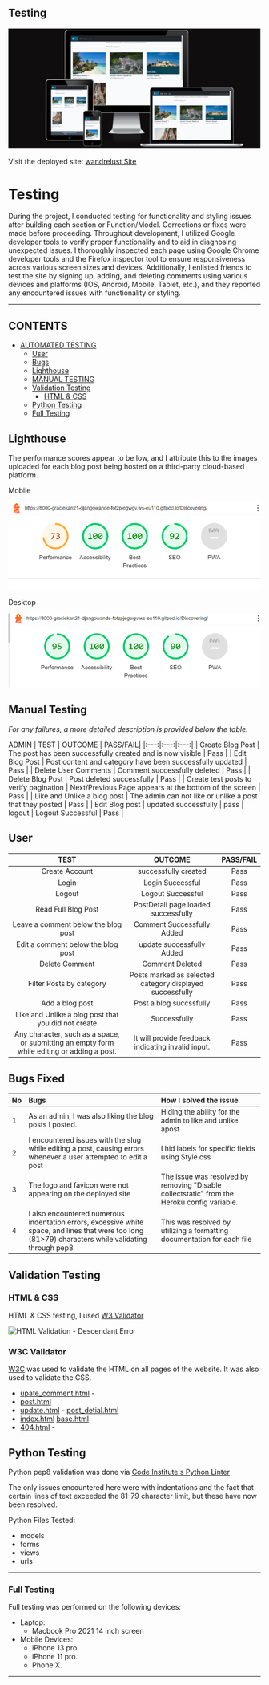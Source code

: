 ## Testing

![Wanderlust](documentation/images/responsive.png)

Visit the deployed site: [wandrelust Site](https://django-wanderlust-96b58b7e2665.herokuapp.com/)


# Testing

During the project, I conducted testing for functionality and styling issues after building each section or Function/Model. Corrections or fixes were made before proceeding. 
Throughout development, I utilized Google developer tools to verify proper functionality and to aid in diagnosing unexpected issues.
I thoroughly inspected each page using Google Chrome developer tools and the Firefox inspector tool to ensure responsiveness across various screen sizes and devices. Additionally, I enlisted friends to test the site by signing up, adding, and deleting comments using various devices and platforms (IOS, Android, Mobile, Tablet, etc.), and they reported any encountered issues with functionality or styling.

___

## CONTENTS

- [AUTOMATED TESTING](#automated-testing)
  - [User](#user)
  - [Bugs](#bugs)
  - [Lighthouse](#lighthouse)
  - [MANUAL TESTING](#manual-testing)
  - [Validation Testing](#validation-testing)
    - [HTML \& CSS](#html--css)
  - [Python Testing](#python-testing)
  - [Full Testing](#full-testing)
  

## Lighthouse

The performance scores appear to be low, and I attribute this to the images uploaded for each blog post being hosted on a third-party cloud-based platform.

Mobile

![Lighthouse Mobile Score](documentation/images/lighthouse_mobile.png)

Desktop

![Lighthouse Desktop Score](documentation/images/lighthouse_desktop.png)

## Manual Testing

*For any failures, a more detailed description is provided below the table.*

ADMIN
| TEST | OUTCOME | PASS/FAIL|
|:---:|:---:|:---:|
| Create Blog Post | The post has been successfully created and is now visible | Pass |
| Edit Blog Post | Post content and category have been successfully updated | Pass |
| Delete User Comments | Comment successfully deleted | Pass |
| Delete Blog Post | Post deleted successfully | Pass |
| Create test posts to verify pagination | Next/Previous Page appears at the bottom of the screen | Pass |
| Like and Unlike a blog post | The admin can not like or unlike a post that they posted | Pass |
| Edit Blog post | updated successfully | pass 
| logout | Logout Successful | Pass |


## User

| TEST | OUTCOME | PASS/FAIL|
|:---:|:---:|:---:|
| Create Account | successfully created | Pass |
| Login | Login Successful | Pass |
| Logout | Logout Successful | Pass |
| Read Full Blog Post | PostDetail page loaded successfully | Pass |
| Leave a comment below the blog post | Comment Successfully Added| Pass |
| Edit a comment below the blog post | update successfully Added | Pass |
| Delete Comment | Comment Deleted | Pass |
| Filter Posts by category | Posts marked as selected category displayed successfully | Pass |
| Add a blog post | Post a blog succssfully | Pass |
| Like and Unlike a blog post that you did not create | Successfully | Pass |
| Any character, such as a space, or submitting an empty form while editing or adding a post. | It will provide feedback indicating invalid input. | Pass|


## Bugs Fixed

| No | Bugs | How I solved the issue |
| :--- | :--- | :--- |
| 1 | As an admin, I was also liking the blog posts I posted. | Hiding the ability for the admin to like and unlike apost |
| 2 | I encountered issues with the slug while editing a post, causing errors whenever a user attempted to edit a post | I hid labels for specific fields using Style.css |
|3 | The logo and favicon were not appearing on the deployed site | The issue was resolved by removing "Disable collectstatic" from the Heroku config variable. |
| 4 | I also encountered numerous indentation errors, excessive white space, and lines that were too long (81>79) characters while validating through pep8 | This was resolved by utilizing a formatting documentation for each file |



## Validation Testing

### HTML & CSS

HTML & CSS testing, I used [W3 Validator](https://validator.w3.org/)


![HTML Validation - Descendant Error](documentation/testing_documentation/validation/base.html_button_descendant.png)

### W3C Validator

[W3C](https://validator.w3.org/) was used to validate the HTML on all pages of the website. It was also used to validate the CSS.

* [upate_comment.html](testing/w3/.png) - 
* [post.html](testing/w3/png)
* [update.html](testing/w3/.png) - 
[post_detial.html]() 
* [index.html]()
[base.html]()
* [404.html](testing/w3/w3-404.png) - 

## Python Testing

Python pep8 validation was done via [Code Institute's Python Linter](https://pep8ci.herokuapp.com/)

The only issues encountered here were with indentations and the fact that certain lines of text exceeded the 81-79 character limit, but these have now been resolved.

Python Files Tested:

- models
- forms
- views
- urls

___

### Full Testing

Full testing was performed on the following devices:

* Laptop:
  * Macbook Pro 2021 14 inch screen
* Mobile Devices:
  * iPhone 13 pro.
  * iPhone 11 pro.
  * Phone X.

___

